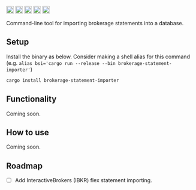 [<img alt="github" src="https://img.shields.io/badge/github-tfiala?style=for-the-badge&labelColor=555555&logo=github" height="20">](https://github.com/tfiala/brokerage-statement-importer-rs)
[<img alt="crates.io" src="https://img.shields.io/crates/v/brokerage-statement-importer-rs.svg?style=for-the-badge&color=fc8d62&logo=rust" height="20">](https://crates.io/crates/brokerage-statement-importer)
[<img alt="docs.rs" src="https://img.shields.io/badge/docs.rs-66c2a5?style=for-the-badge&labelColor=555555&logoColor=white&logo=docs.rs" height="20">](https://docs.rs/brokerage-db/latest/brokerage-statement-importer)
[<img alt="build status" src="https://img.shields.io/github/actions/workflow/status/tfiala/brokerage-statement-importer-rs/rust.yml?branch=main&style=for-the-badge" height="20">](https://github.com/tfiala/brokerage-statement-importer-rs/actions/workflows/rust.yml)
[<img alt="codecov.io" src="https://img.shields.io/codecov/c/github/tfiala/brokerage-statement-importer-rs?style=for-the-badge" height="20">](https://codecov.io/gh/tfiala/brokerage-statement-importer-rs)

Command-line tool for importing brokerage statements into a database.

## Setup

Install the binary as below.  Consider making a shell alias for this
command (e.g. `alias bsi='cargo run --release --bin brokerage-statement-importer'`)


```bash
cargo install brokerage-statement-importer
```

## Functionality

Coming soon.

## How to use

Coming soon.

## Roadmap

- [ ] Add InteractiveBrokers (IBKR) flex statement importing.
